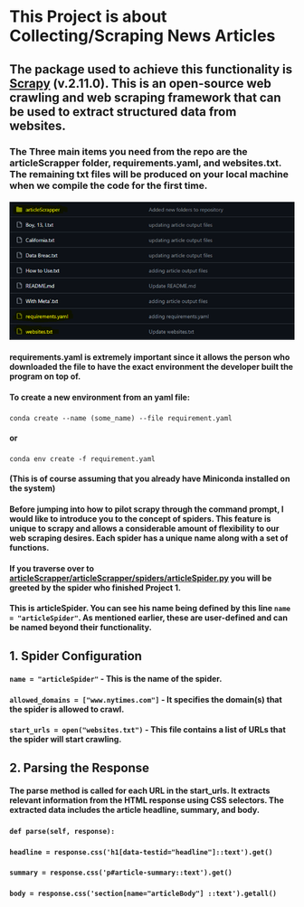 # This Project is about Collecting/Scraping News Articles
## The package used to achieve this functionality is [Scrapy](https://scrapy.org/) (v.2.11.0). This is an open-source web crawling and web scraping framework that can be used to extract structured data from websites. 
### The Three main items you need from the repo are the articleScrapper folder, requirements.yaml, and websites.txt. The remaining txt files will be produced on your local machine when we compile the code for the first time.
#### <img src="images/Screenshot%202024-01-29%20182004.png" alt="image of the repo with elements highlighted in yellow"/>
#### requirements.yaml is extremely important since it allows the person who downloaded the file to have the exact environment the developer built the program on top of.  

#### To create a new environment from an yaml file:
```conda create --name (some_name) --file requirement.yaml```
#### or
```conda env create -f requirement.yaml```
#### (This is of course assuming that you already have Miniconda installed on the system)

#### Before jumping into how to pilot scrapy through the command prompt, I would like to introduce you to the concept of spiders. This feature is unique to scrapy and allows a considerable amount of flexibility to our web scraping desires. Each spider has a unique name along with a set of functions. 

#### If you traverse over to [articleScrapper/articleScrapper/spiders/articleSpider.py](https://github.com/Tearever/ScrapingTheeWeb/blob/main/articleScrapper/articleScrapper/spiders/articleSpider.py) you will be greeted by the spider who finished Project 1. 

#### This is articleSpider. You can see his name being defined by this line ```name = "articleSpider"```. As mentioned earlier, these are user-defined and can be named beyond their functionality. 

## 1. Spider Configuration

#### ```name = "articleSpider"``` - This is the name of the spider.
#### ```allowed_domains = ["www.nytimes.com"]``` - It specifies the domain(s) that the spider is allowed to crawl.
#### ```start_urls = open("websites.txt")``` - This file contains a list of URLs that the spider will start crawling.

## 2. Parsing the Response
#### The parse method is called for each URL in the start_urls. It extracts relevant information from the HTML response using CSS selectors. The extracted data includes the article headline, summary, and body.
#### ```def parse(self, response):```
####    ```headline = response.css('h1[data-testid="headline"]::text').get()```
####    ```summary = response.css('p#article-summary::text').get()```
####    ```body = response.css('section[name="articleBody"] ::text').getall()```
